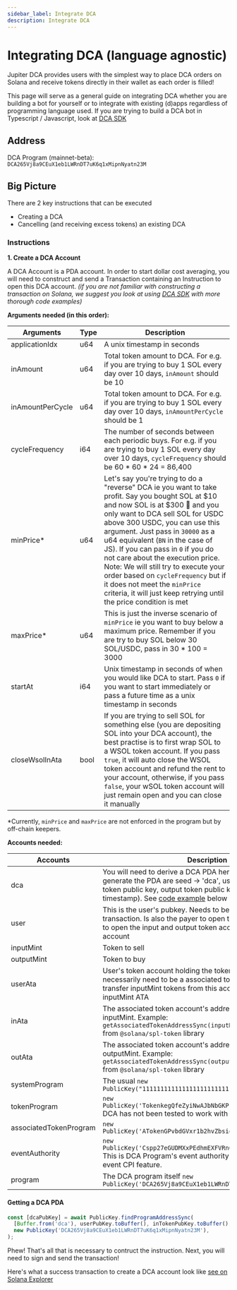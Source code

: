 ```yaml
---
sidebar_label: Integrate DCA
description: Integrate DCA
---
```

# Integrating DCA (language agnostic)

Jupiter DCA provides users with the simplest way to place DCA orders on Solana and receive tokens directly in their wallet as each order is filled!

This page will serve as a general guide on integrating DCA whether you are building a bot for yourself or to integrate with existing (d)apps regardless of programming language used. If you are trying to build a DCA bot in Typescript / Javascript, look at [DCA SDK](/docs/dca/dca-sdk)

## Address
DCA Program (mainnet-beta): `DCA265Vj8a9CEuX1eb1LWRnDT7uK6q1xMipnNyatn23M`

## Big Picture

There are 2 key instructions that can be executed
- Creating a DCA
- Cancelling (and receiving excess tokens) an existing DCA


### Instructions
**1. Create a DCA Account**

A DCA Account is a PDA account. In order to start dollar cost averaging, you will need to construct and send a Transaction containing an Instruction to open this DCA account. *(if you are not familiar with constructing a transaction on Solana, we suggest you look at using [DCA SDK](/docs/dca/dca-sdk) with more thorough code examples)*

**Arguments needed (in this order):**

|Arguments|Type|Description|
|---|---|---|
|applicationIdx|u64|A unix timestamp in seconds|
|inAmount|u64|Total token amount to DCA. For e.g. if you are trying to buy 1 SOL every day over 10 days, `inAmount` should be 10|
|inAmountPerCycle|u64|Total token amount to DCA. For e.g. if you are trying to buy 1 SOL every day over 10 days, `inAmountPerCycle` should be 1|
|cycleFrequency|i64|The number of seconds between each periodic buys. For e.g. if you are trying to buy 1 SOL every day over 10 days, `cycleFrequency` should be 60 * 60 * 24 = 86,400|
|minPrice*|u64|Let's say you're trying to do a "reverse" DCA ie you want to take profit. Say you bought SOL at $10 and now SOL is at $300 🚀 and you only want to DCA sell SOL for USDC above 300 USDC, you can use this argument. Just pass in `30000` as a u64 equivalent (`BN` in the case of JS). If you can pass in `0` if you do not care about the execution price. Note: We will still try to execute your order based on `cycleFrequency` but if it does not meet the `minPrice` criteria, it will just keep retrying until the price condition is met|
|maxPrice*|u64|This is just the inverse scenario of `minPrice` ie you want to buy below a maximum price. Remember if you are try to buy SOL below 30 SOL/USDC, pass in 30 * 100 = 3000|
|startAt|i64|Unix timestamp in seconds of when you would like DCA to start. Pass `0` if you want to start immediately or pass a future time as a unix timestamp in seconds|
|closeWsolInAta|bool|If you are trying to sell SOL for something else (you are depositing SOL into your DCA account), the best practise is to first wrap SOL to a WSOL token account. If you pass `true`, it will auto close the WSOL token account and refund the rent to your account, otherwise, if you pass `false`, your wSOL token account will just remain open and you can close it manually|

*Currently, `minPrice` and `maxPrice` are not enforced in the program but by off-chain keepers.

**Accounts needed:**

|Accounts|Description|
|---|---|
|dca|You will need to derive a DCA PDA here. The 4 buffers used to generate the PDA are seed -> 'dca', user public key, input token public key, output token public key and a uid (use a unix timestamp). See [code example](/docs/dca/integration#getting-a-dca-pda) below|
|user|This is the user's pubkey. Needs to be a signer of the transaction. Is also the payer to open token accounts needed to open the input and output token account for DCA PDA account|
|inputMint|Token to sell|
|outputMint|Token to buy|
|userAta|User's token account holding the token to sell. Does not necessarily need to be a associated token account. Will transfer inputMint tokens from this account to DCA PDA's inputMint ATA|
|inAta|The associated token account's address of DCA PDA for inputMint. Example: `getAssociatedTokenAddressSync(inputMint, dcaPubKey, true)` from `@solana/spl-token` library|
|outAta|The associated token account's address of DCA PDA for outputMint. Example: `getAssociatedTokenAddressSync(outputMint, dcaPubKey, true)` from `@solana/spl-token` library|
|systemProgram|The usual `new PublicKey("11111111111111111111111111111111")`|
|tokenProgram|`new PublicKey('TokenkegQfeZyiNwAJbNbGKPFXCWuBvf9Ss623VQ5DA');` DCA has not been tested to work with Token 2022 yet|
|associatedTokenProgram|`new PublicKey('ATokenGPvbdGVxr1b2hvZbsiqW5xWH25efTNsLJA8knL');`|
|eventAuthority|`new PublicKey('Cspp27eGUDMXxPEdhmEXFVRn6Lt1L7xJyALF3nmnWoBj')` This is DCA Program's event authority for Anchor `0.28.0`'s event CPI feature.|
|program|The DCA program itself `new PublicKey('DCA265Vj8a9CEuX1eb1LWRnDT7uK6q1xMipnNyatn23M')`|



#### Getting a DCA PDA
```js
const [dcaPubKey] = await PublicKey.findProgramAddressSync(
  [Buffer.from('dca'), userPubKey.toBuffer(), inTokenPubKey.toBuffer(), outTokenPubKey.toBuffer(), new BN(parseInt((Date.now() / 1000).toString())).toArrayLike(Buffer, 'le', 8)],
  new PublicKey('DCA265Vj8a9CEuX1eb1LWRnDT7uK6q1xMipnNyatn23M'),
);
```

Phew! That's all that is necessary to contruct the instruction. Next, you will need to sign and send the transaction!

Here's what a success transaction to create a DCA account look like [see on Solana Explorer](https://explorer.solana.com/tx/24kSsH2uLnjSEsYp1mZ6ZmCeGZ8KmYFMDrNJs3nbU6SVH9jwYfcEA6oeRf72CxmzAuUZwFwkyNYvX8ABFc6ABAtv)
